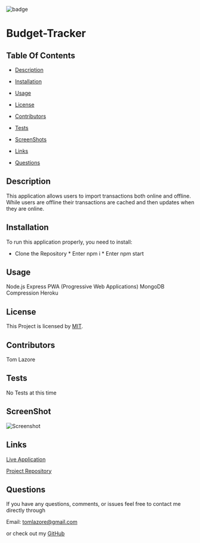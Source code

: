

  ![badge](https://img.shields.io/badge/license-MIT-brightgreen)
  
  # Budget-Tracker
  

  ## Table Of Contents

  * [Description](#description)

  * [Installation](#installation)

  * [Usage](#usage)

  * [License](#license)

  * [Contributors](#contributors)

  * [Tests](#tests)

  * [ScreenShots](#screenshots)

  * [Links](#links)

  * [Questions](#questions)

  ## Description

  This application allows users to import transactions both online and offline. While users are offline their transactions are cached and then updates when they are online.
  
  ## Installation

  To run this application properly, you need to install:
  
  * Clone the Repository * Enter npm i * Enter npm start
  

  ## Usage
  
  Node.js Express PWA (Progressive Web Applications) MongoDB Compression Heroku
  
  
  ## License
  
  This Project is licensed by [MIT](https://choosealicense.com/licenses/mit/).
  
  ## Contributors

  Tom Lazore
  
  ## Tests
  
  No Tests at this time

  ## ScreenShot

  ![Screenshot]()

  ## Links

  [Live Application](https://radiant-beyond-52854.herokuapp.com/)

  [Project Repository](https://github.com/tlaze/Budget-Tracker)
  
  
  ## Questions

  If you have any questions, comments, or issues feel free to contact me directly through
  
  Email: tomlazore@gmail.com

  or check out my [GitHub](https://github.com/tlaze)

  